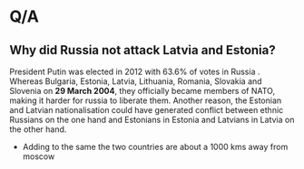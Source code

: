 # Q/A

## Why did Russia not attack Latvia and Estonia?

President Putin was elected in 2012 with 63.6% of votes in Russia . Whereas Bulgaria, Estonia, Latvia, Lithuania, Romania, Slovakia and Slovenia on **29 March 2004**, they officially became members of NATO, making it harder for russia to liberate them. Another reason, the Estonian and Latvian nationalisation could have generated conflict between ethnic Russians on the one hand and Estonians in Estonia and Latvians in Latvia on the other hand.
- Adding to the same the two countries are about a 1000 kms away from moscow 